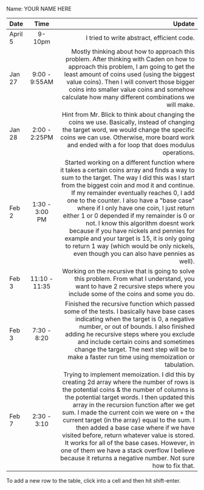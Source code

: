Name: YOUR NAME HERE

| Date    |      Time      |                                                                                                                                                                                                                                                                                                                                                                                                                                                                                                                                                                                                                  Update |
|:--------|:--------------:|------------------------------------------------------------------------------------------------------------------------------------------------------------------------------------------------------------------------------------------------------------------------------------------------------------------------------------------------------------------------------------------------------------------------------------------------------------------------------------------------------------------------------------------------------------------------------------------------------------------------:|
| April 5 |     9-10pm     |                                                                                                                                                                                                                                                                                                                                                                                                                                                                                                                                                                              I tried to write abstract, efficient code. |
| Jan 27  | 9:00 - 9:55AM  |                                                                                                                                                                                                                                                                                    Mostly thinking about how to approach this problem. After thinking with Caden on how to approach this problem, I am going to get the least amount of coins used (using the biggest value coins). Then I will convert those bigger coins into smaller value coins and somehow calculate how many different combinations we will make. |
| Jan 28  | 2:00 - 2:25PM  |                                                                                                                                                                                                                                                                                                                                                                         Hint from Mr. Blick to think about changing the coins we use. Basically, instead of changing the target word, we would change the specific coins we can use. Otherwise, more board work and ended with a for loop that does modulus operations. |
| Feb 2   | 1:30 - 3:00 PM | Started working on a different function where it takes a certain coins array and finds a way to sum to the target. The way I did this was I start from the biggest coin and mod it and continue. If my remainder eventually reaches 0, I add one to the counter. I also have a "base case" where if I only have one coin, I just return either 1 or 0 depended if my remainder is 0 or not. I know this algorithm doesnt work because if you have nickels and pennies for example and your target is 15, it is only going to return 1 way (which would be only nickels, even though you can also have pennies as well). |
| Feb 3   | 11:10 - 11:35  |                                                                                                                                                                                                                                                                                                                                                                                                                                           Working on the recursive that is going to solve this problem. From what I understand, you want to have 2 recursive steps where you include some of the coins and some you do. |
| Feb 3   |  7:30 - 8:20   |                                                                                                                                                                                                                                               Finished the recursive function which passed some of the tests. I basically have base cases indicating when the target is 0, a negative number, or out of bounds. I also finished adding he recursive steps where you exclude and include certain coins and sometimes change the target. The next step will be to make a faster run time using memoization or tabulation. |
| Feb 7   |  2:30 - 3:10   |                        Trying to implement memoization. I did this by creating 2d array where the number of rows is the potential coins & the number of columns is the potential target words. I then updated this array in the recursion function after we get sum. I made the current coin we were on + the current target (in the array) equal to the sum. I then added a base case where if we have visited before, return whatever value is stored. It works for all of the base cases. However, in one of them we have a stack overflow I believe because it returns a negative number. Not sure how to fix that. |

To add a new row to the table, click into a cell and then hit shift-enter.